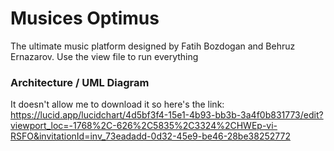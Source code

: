 # Musices Optimus
The ultimate music platform designed by Fatih Bozdogan and Behruz Ernazarov. Use the view file to run everything

### Architecture / UML Diagram
It doesn't allow me to download it so here's the link:
https://lucid.app/lucidchart/4d5bf3f4-15e1-4b93-bb3b-3a4f0b831773/edit?viewport_loc=-1768%2C-626%2C5835%2C3324%2CHWEp-vi-RSFO&invitationId=inv_73eadadd-0d32-45e9-be46-28be38252772
